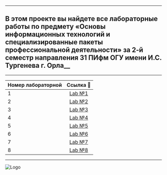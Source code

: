 ***
## В этом проекте вы найдете все лабораторные работы по предмету «Основы информационных технологий и специализированные пакеты профессиональной деятельности» за 2-й семестр направления 31 ПИфм ОГУ имени И.С. Тургенева г. Орла__
***

| Номер лабораторной | Ссылка 🤖
|-----------------|:------:
1                  | [Lab №1](https://github.com/KostikovE/LabWork/tree/main/Lab%20№1) 
2                  | [Lab №2](https://github.com/KostikovE/LabWork/tree/main/Lab%20№2)
3                  | [Lab №3](https://github.com/KostikovE/LabWork/tree/main/Lab%20№3)
4                  | [Lab №4](https://github.com/KostikovE/LabWork/tree/main/Lab%20№4)
5                  | [Lab №5](https://github.com/KostikovE/LabWork/tree/main/Lab%20№5)
6                  | [Lab №6](https://github.com/KostikovE/LabWork/tree/main/Lab%20№6)
7                  | [Lab №7](https://github.com/KostikovE/LabWork/tree/main/Lab%20№7)
8                  | [Lab №8](https://github.com/KostikovE/LabWork/tree/main/Lab%20№8)
__ __
![Logo](https://github.com/KostikovE/LabWork/assets/169641706/a921be6a-a7c1-4f51-91a8-bdf47cde9310)

